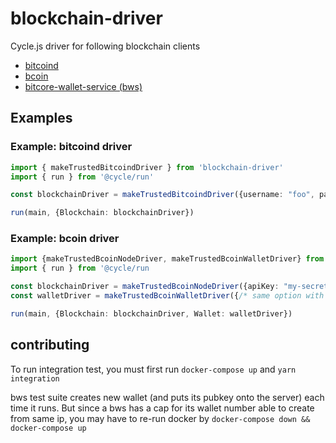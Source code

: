 # blockchain-driver

Cycle.js driver for following blockchain clients

* [bitcoind](https://github.com/bitcoin/bitcoin)
* [bcoin](https://github.com/bcoin-org/bcoin)
* [bitcore-wallet-service (bws)](https://github.com/bitpay/bitcore-wallet-service) 

## Examples

### Example: bitcoind driver

```ts
import { makeTrustedBitcoindDriver } from 'blockchain-driver'
import { run } from '@cycle/run'

const blockchainDriver = makeTrustedBitcoindDriver({username: "foo", password: "bar", port: 18332})

run(main, {Blockchain: blockchainDriver})
```

### Example: bcoin driver

```ts
import {makeTrustedBcoinNodeDriver, makeTrustedBcoinWalletDriver} from 'blockchain-driver
import { run } from '@cycle/run

const blockchainDriver = makeTrustedBcoinNodeDriver({apiKey: "my-secret-api-key", port: 18556, host: "localhost"})
const walletDriver = makeTrustedBcoinWalletDriver({/* same option with the above */})

run(main, {Blockchain: blockchainDriver, Wallet: walletDriver})
```

## contributing

To run integration test, you must first run `docker-compose up` and 
`yarn integration`

bws test suite creates new wallet (and puts its pubkey onto the server) each time it runs.
But since a bws has a cap for its wallet number able to create from same ip,
you may have to re-run docker by `docker-compose down && docker-compose up`
